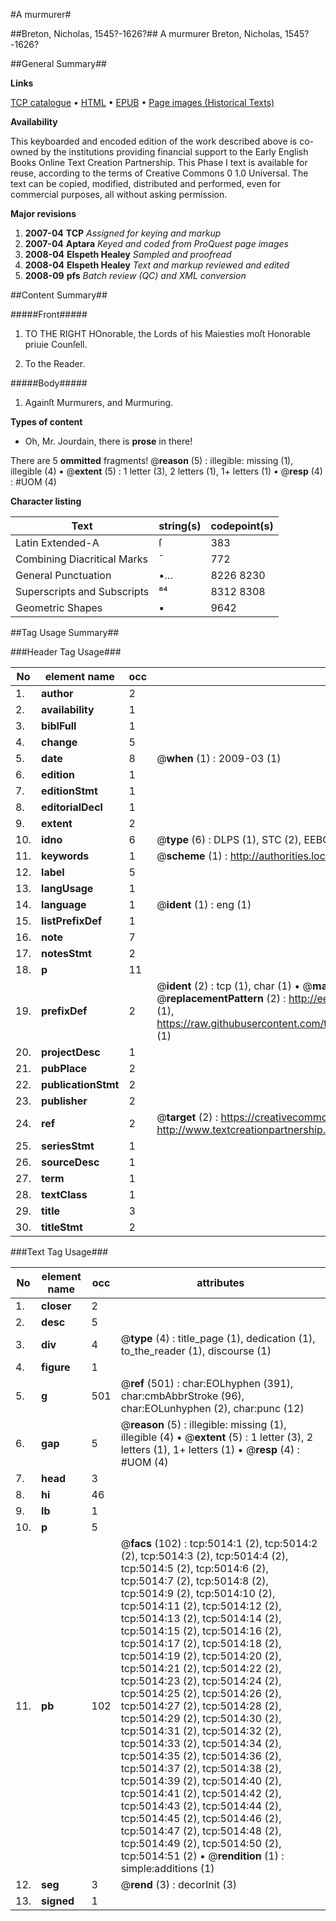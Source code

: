 #A murmurer#

##Breton, Nicholas, 1545?-1626?##
A murmurer
Breton, Nicholas, 1545?-1626?

##General Summary##

**Links**

[TCP catalogue](http://www.ota.ox.ac.uk/tcp/)  • 
[HTML](http://tei.it.ox.ac.uk/tcp/Texts-HTML/free/A68/A68984.html)  • 
[EPUB](http://tei.it.ox.ac.uk/tcp/Texts-EPUB/free/A68/A68984.epub) • 
[Page images (Historical Texts)](https://data.historicaltexts.jisc.ac.uk/view?pubId=eebo-20190825e&pageId=eebo-20190825e-5014-1)

**Availability**

This keyboarded and encoded edition of the
	       work described above is co-owned by the institutions
	       providing financial support to the Early English Books
	       Online Text Creation Partnership. This Phase I text is
	       available for reuse, according to the terms of Creative
	       Commons 0 1.0 Universal. The text can be copied,
	       modified, distributed and performed, even for
	       commercial purposes, all without asking permission.

**Major revisions**

1. __2007-04__ __TCP__ *Assigned for keying and markup*
1. __2007-04__ __Aptara__ *Keyed and coded from ProQuest page images*
1. __2008-04__ __Elspeth Healey__ *Sampled and proofread*
1. __2008-04__ __Elspeth Healey__ *Text and markup reviewed and edited*
1. __2008-09__ __pfs__ *Batch review (QC) and XML conversion*

##Content Summary##

#####Front#####

1. TO THE RIGHT HOnorable,
the Lords of his
Maiesties moſt Honorable
priuie Counſell.

1. To the Reader.

#####Body#####

1. Againſt Murmurers,
and Murmuring.

**Types of content**

  * Oh, Mr. Jourdain, there is **prose** in there!

There are 5 **ommitted** fragments! 
 @__reason__ (5) : illegible: missing (1), illegible (4)  •  @__extent__ (5) : 1 letter (3), 2 letters (1), 1+ letters (1)  •  @__resp__ (4) : #UOM (4)

**Character listing**


|Text|string(s)|codepoint(s)|
|---|---|---|
|Latin Extended-A|ſ|383|
|Combining             Diacritical Marks|̄|772|
|General Punctuation|•…|8226 8230|
|Superscripts             and Subscripts|⁸⁴|8312 8308|
|Geometric Shapes|▪|9642|

##Tag Usage Summary##

###Header Tag Usage###

|No|element name|occ|attributes|
|---|---|---|---|
|1.|__author__|2||
|2.|__availability__|1||
|3.|__biblFull__|1||
|4.|__change__|5||
|5.|__date__|8| @__when__ (1) : 2009-03 (1)|
|6.|__edition__|1||
|7.|__editionStmt__|1||
|8.|__editorialDecl__|1||
|9.|__extent__|2||
|10.|__idno__|6| @__type__ (6) : DLPS (1), STC (2), EEBO-CITATION (1), OCLC (1), VID (1)|
|11.|__keywords__|1| @__scheme__ (1) : http://authorities.loc.gov/ (1)|
|12.|__label__|5||
|13.|__langUsage__|1||
|14.|__language__|1| @__ident__ (1) : eng (1)|
|15.|__listPrefixDef__|1||
|16.|__note__|7||
|17.|__notesStmt__|2||
|18.|__p__|11||
|19.|__prefixDef__|2| @__ident__ (2) : tcp (1), char (1)  •  @__matchPattern__ (2) : ([0-9\-]+):([0-9IVX]+) (1), (.+) (1)  •  @__replacementPattern__ (2) : http://eebo.chadwyck.com/downloadtiff?vid=$1&page=$2 (1), https://raw.githubusercontent.com/textcreationpartnership/Texts/master/tcpchars.xml#$1 (1)|
|20.|__projectDesc__|1||
|21.|__pubPlace__|2||
|22.|__publicationStmt__|2||
|23.|__publisher__|2||
|24.|__ref__|2| @__target__ (2) : https://creativecommons.org/publicdomain/zero/1.0/ (1), http://www.textcreationpartnership.org/docs/. (1)|
|25.|__seriesStmt__|1||
|26.|__sourceDesc__|1||
|27.|__term__|1||
|28.|__textClass__|1||
|29.|__title__|3||
|30.|__titleStmt__|2||


###Text Tag Usage###

|No|element name|occ|attributes|
|---|---|---|---|
|1.|__closer__|2||
|2.|__desc__|5||
|3.|__div__|4| @__type__ (4) : title_page (1), dedication (1), to_the_reader (1), discourse (1)|
|4.|__figure__|1||
|5.|__g__|501| @__ref__ (501) : char:EOLhyphen (391), char:cmbAbbrStroke (96), char:EOLunhyphen (2), char:punc (12)|
|6.|__gap__|5| @__reason__ (5) : illegible: missing (1), illegible (4)  •  @__extent__ (5) : 1 letter (3), 2 letters (1), 1+ letters (1)  •  @__resp__ (4) : #UOM (4)|
|7.|__head__|3||
|8.|__hi__|46||
|9.|__lb__|1||
|10.|__p__|5||
|11.|__pb__|102| @__facs__ (102) : tcp:5014:1 (2), tcp:5014:2 (2), tcp:5014:3 (2), tcp:5014:4 (2), tcp:5014:5 (2), tcp:5014:6 (2), tcp:5014:7 (2), tcp:5014:8 (2), tcp:5014:9 (2), tcp:5014:10 (2), tcp:5014:11 (2), tcp:5014:12 (2), tcp:5014:13 (2), tcp:5014:14 (2), tcp:5014:15 (2), tcp:5014:16 (2), tcp:5014:17 (2), tcp:5014:18 (2), tcp:5014:19 (2), tcp:5014:20 (2), tcp:5014:21 (2), tcp:5014:22 (2), tcp:5014:23 (2), tcp:5014:24 (2), tcp:5014:25 (2), tcp:5014:26 (2), tcp:5014:27 (2), tcp:5014:28 (2), tcp:5014:29 (2), tcp:5014:30 (2), tcp:5014:31 (2), tcp:5014:32 (2), tcp:5014:33 (2), tcp:5014:34 (2), tcp:5014:35 (2), tcp:5014:36 (2), tcp:5014:37 (2), tcp:5014:38 (2), tcp:5014:39 (2), tcp:5014:40 (2), tcp:5014:41 (2), tcp:5014:42 (2), tcp:5014:43 (2), tcp:5014:44 (2), tcp:5014:45 (2), tcp:5014:46 (2), tcp:5014:47 (2), tcp:5014:48 (2), tcp:5014:49 (2), tcp:5014:50 (2), tcp:5014:51 (2)  •  @__rendition__ (1) : simple:additions (1)|
|12.|__seg__|3| @__rend__ (3) : decorInit (3)|
|13.|__signed__|1||
